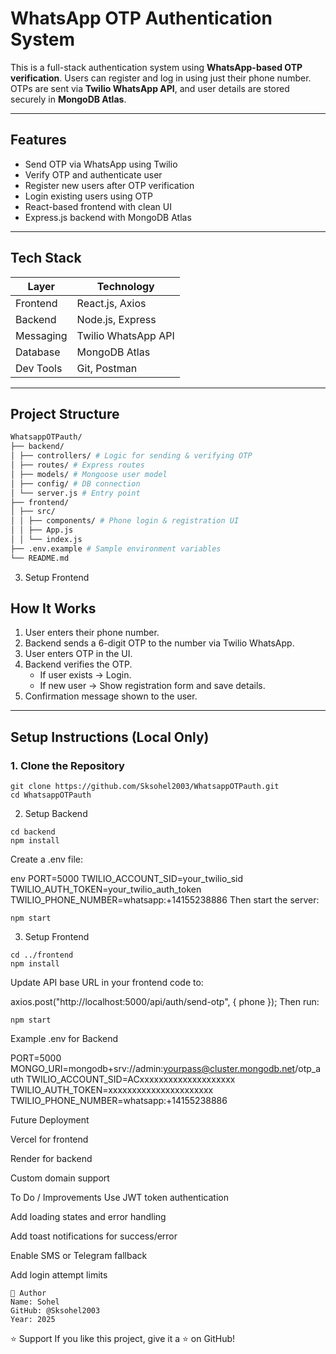 # WhatsApp OTP Authentication System

This is a full-stack authentication system using **WhatsApp-based OTP verification**. Users can register and log in using just their phone number. OTPs are sent via **Twilio WhatsApp API**, and user details are stored securely in **MongoDB Atlas**.

---

##  Features

-  Send OTP via WhatsApp using Twilio
-  Verify OTP and authenticate user
-  Register new users after OTP verification
-  Login existing users using OTP
-  React-based frontend with clean UI
-  Express.js backend with MongoDB Atlas

---

## Tech Stack

| Layer        | Technology         |
|--------------|--------------------|
| Frontend     | React.js, Axios    |
| Backend      | Node.js, Express   |
| Messaging    | Twilio WhatsApp API|
| Database     | MongoDB Atlas      |
| Dev Tools    | Git, Postman       |

---

##  Project Structure

```bash
WhatsappOTPauth/
├── backend/
│ ├── controllers/ # Logic for sending & verifying OTP
│ ├── routes/ # Express routes
│ ├── models/ # Mongoose user model
│ ├── config/ # DB connection
│ └── server.js # Entry point
├── frontend/
│ ├── src/
│ │ ├── components/ # Phone login & registration UI
│ │ ├── App.js
│ │ └── index.js
├── .env.example # Sample environment variables
└── README.md


```
3. Setup Frontend
## How It Works

1. User enters their phone number.
2. Backend sends a 6-digit OTP to the number via Twilio WhatsApp.
3. User enters OTP in the UI.
4. Backend verifies the OTP.
   - If user exists → Login.
   - If new user → Show registration form and save details.
5. Confirmation message shown to the user.

---

##  Setup Instructions (Local Only)

### 1. Clone the Repository

```
git clone https://github.com/Sksohel2003/WhatsappOTPauth.git
cd WhatsappOTPauth
```
2. Setup Backend

```
cd backend
npm install
```
Create a .env file:

env
PORT=5000
TWILIO_ACCOUNT_SID=your_twilio_sid
TWILIO_AUTH_TOKEN=your_twilio_auth_token
TWILIO_PHONE_NUMBER=whatsapp:+14155238886
Then start the server:
```
npm start
```
3. Setup Frontend
```
cd ../frontend
npm install
```
Update API base URL in your frontend code to:

axios.post("http://localhost:5000/api/auth/send-otp", { phone });
Then run:
```
npm start
```
Example .env for Backend

PORT=5000
MONGO_URI=mongodb+srv://admin:yourpass@cluster.mongodb.net/otp_auth
TWILIO_ACCOUNT_SID=ACxxxxxxxxxxxxxxxxxxxx
TWILIO_AUTH_TOKEN=xxxxxxxxxxxxxxxxxxxxxx
TWILIO_PHONE_NUMBER=whatsapp:+14155238886

Future Deployment

Vercel for frontend

Render for backend

Custom domain support

To Do / Improvements
Use JWT token authentication

Add loading states and error handling

Add toast notifications for success/error

Enable SMS or Telegram fallback

Add login attempt limits
```
👤 Author
Name: Sohel
GitHub: @Sksohel2003
Year: 2025
```

⭐️ Support
If you like this project, give it a ⭐ on GitHub!
